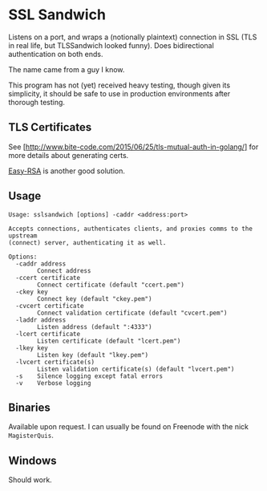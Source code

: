 SSL Sandwich
============
Listens on a port, and wraps a (notionally plaintext) connection in SSL (TLS
in real life, but TLSSandwich looked funny).  Does bidirectional authentication
on both ends.

The name came from a guy I know.

This program has not (yet) received heavy testing, though given its simplicity,
it should be safe to use in production environments after thorough testing.

TLS Certificates
----------------
See [http://www.bite-code.com/2015/06/25/tls-mutual-auth-in-golang/] for more
details about generating certs.

[Easy-RSA](https://github.com/OpenVPN/easy-rsa) is another good solution.

Usage
-----
```
Usage: sslsandwich [options] -caddr <address:port>

Accepts connections, authenticates clients, and proxies comms to the upstream
(connect) server, authenticating it as well.

Options:
  -caddr address
    	Connect address
  -ccert certificate
    	Connect certificate (default "ccert.pem")
  -ckey key
    	Connect key (default "ckey.pem")
  -cvcert certificate
    	Connect validation certificate (default "cvcert.pem")
  -laddr address
    	Listen address (default ":4333")
  -lcert certificate
    	Listen certificate (default "lcert.pem")
  -lkey key
    	Listen key (default "lkey.pem")
  -lvcert certificate(s)
    	Listen validation certificate(s) (default "lvcert.pem")
  -s	Silence logging except fatal errors
  -v	Verbose logging
```

Binaries
--------
Available upon request.  I can usually be found on Freenode with the nick
`MagisterQuis`.

Windows
-------
Should work.
